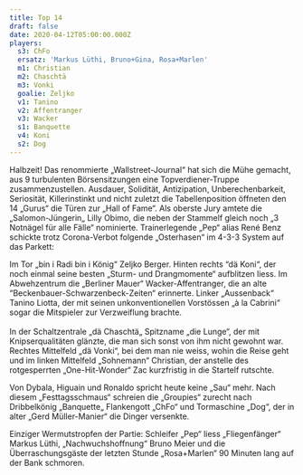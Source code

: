 ```yaml
---
title: Top 14
draft: false
date: 2020-04-12T05:00:00.000Z
players:
  s3: ChFo
  ersatz: 'Markus Lüthi, Bruno+Gina, Rosa+Marlen'
  m1: Christian
  m2: Chaschtä
  m3: Vonki
  goalie: Zeljko
  v1: Tanino
  v2: Affentranger
  v3: Wacker
  s1: Banquette
  v4: Koni
  s2: Dog
---
```

Halbzeit! Das renommierte „Wallstreet-Journal“ hat sich die Mühe gemacht, aus 9 turbulenten Börsensitzungen eine Topverdiener-Truppe zusammenzustellen. Ausdauer, Solidität, Antizipation, Unberechenbarkeit, Seriosität, Killerinstinkt und nicht zuletzt die Tabellenposition öffneten den 14 „Gurus“ die Türen zur „Hall of Fame“. Als oberste Jury amtete die „Salomon-Jüngerin„ Lilly Obimo, die neben der Stammelf  gleich noch „3 Notnägel für alle Fälle“ nominierte. Trainerlegende „Pep“ alias René Benz schickte trotz Corona-Verbot folgende „Osterhasen“ im 4-3-3 System auf das Parkett: 

Im Tor „bin i Radi bin i König“ Zeljko Berger. Hinten rechts “dä Koni“, der noch einmal seine besten „Sturm- und Drangmomente“ aufblitzen liess. Im Abwehzentrum die „Berliner Mauer“ Wacker-Affentranger, die an alte “Beckenbauer-Schwarzenbeck-Zeiten“ erinnerte. Linker „Aussenback“ Tanino Liotta, der mit seinen unkonventionellen Vorstössen „à la Cabrini“ sogar die Mitspieler zur Verzweiflung brachte. \
\
In der Schaltzentrale „dä Chaschtä„ Spitzname „die Lunge“, der mit Knipserqualitäten glänzte, die man sich sonst von ihm nicht gewohnt war. Rechtes Mittelfeld „dä Vonki“, bei dem man nie weiss, wohin die Reise geht und im linken Mittelfeld „Sohnemann“ Christian, der anstelle des rotgesperrten „One-Hit-Wonder“ Zac kurzfristig in die Startelf rutschte.

Von Dybala, Higuain und Ronaldo spricht heute keine „Sau“ mehr. Nach diesem „Festtagsschmaus“ schreien die „Groupies“ zurecht  nach Dribbelkönig „Banquette„ Flankengott „ChFo“ und Tormaschine „Dog“, der in alter „Gerd Müller-Manier“ die Dinger versenkte.

Einziger Wermutstropfen der Partie: Schleifer „Pep“ liess „Fliegenfänger“ Markus Lüthi, „Nachwuchshoffnung“ Bruno Meier und die Überraschungsgäste der letzten Stunde „Rosa+Marlen“ 90 Minuten lang auf der Bank schmoren.